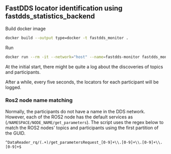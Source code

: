 ## FastDDS locator identification using fastdds_statistics_backend

Build docker image

```bash
docker build --output type=docker -t fastdds_monitor .
```

Run
```bash
docker run --rm -it --network="host" --name=fastdds-monitor fastdds_monitor:latest
```

At the initial start, there might be quite a log about the discoveries of topics and participants.

After a while, every five seconds, the locators for each participant will be logged.

### Ros2 node name matching

Normally, the participants do not have a name in the DDS network. However, each of the ROS2 node has the default services as (`/NAMESPACE/NODE_NAME/get_parameters`). The script uses the regex below to match the ROS2 nodes' topics and participants using the first partition of the GUID.

```
^DataReader_rq/(.+)/get_parametersRequest_[0-9]+\\.[0-9]+\\.[0-9]+\\.[0-9]+$
```
